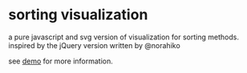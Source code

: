 # sorting visualization

a pure javascript and svg version of visualization for sorting methods.
inspired by the jQuery version written by @norahiko

see [demo](http://leungwensen.github.io/js-projects/graphics-and-multimedia/sorting-visualization/) for more information.

